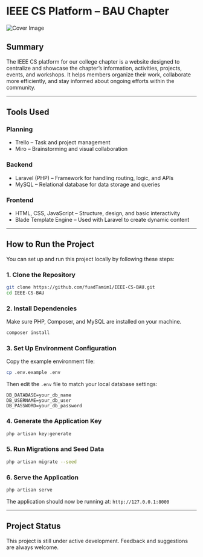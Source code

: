 ﻿# IEEE CS Platform – BAU Chapter

![Cover Image](https://github.com/fuadTamim1/IEEE-CS-BAU/tree/main/public/assets/img/screenshot.jpg)

## Summary

The IEEE CS platform for our college chapter is a website designed to centralize and showcase the chapter’s information, activities, projects, events, and workshops. It helps members organize their work, collaborate more efficiently, and stay informed about ongoing efforts within the community.

---

## Tools Used

### Planning

* Trello – Task and project management
* Miro – Brainstorming and visual collaboration

### Backend

* Laravel (PHP) – Framework for handling routing, logic, and APIs
* MySQL – Relational database for data storage and queries

### Frontend

* HTML, CSS, JavaScript – Structure, design, and basic interactivity
* Blade Template Engine – Used with Laravel to create dynamic content

---

## How to Run the Project

You can set up and run this project locally by following these steps:

### 1. Clone the Repository

```bash
git clone https://github.com/fuadTamim1/IEEE-CS-BAU.git
cd IEEE-CS-BAU
```

### 2. Install Dependencies

Make sure PHP, Composer, and MySQL are installed on your machine.

```bash
composer install
```

### 3. Set Up Environment Configuration

Copy the example environment file:

```bash
cp .env.example .env
```

Then edit the `.env` file to match your local database settings:

```
DB_DATABASE=your_db_name
DB_USERNAME=your_db_user
DB_PASSWORD=your_db_password
```

### 4. Generate the Application Key

```bash
php artisan key:generate
```

### 5. Run Migrations and Seed Data

```bash
php artisan migrate --seed
```

### 6. Serve the Application

```bash
php artisan serve
```

The application should now be running at: `http://127.0.0.1:8000`

---

## Project Status

This project is still under active development. Feedback and suggestions are always welcome.